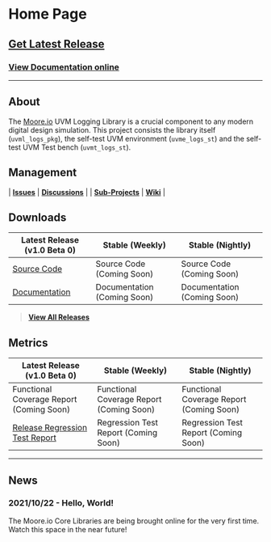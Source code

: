 # Home Page

## [Get Latest Release](https://mooreio.com/packages/uvml_logs.tgz)
### [View Documentation online](https://mooreio.com/packages/uvml_logs/dox_out/)

----------------

## About
The [Moore.io](https://www.mooreio.com) UVM Logging Library is a crucial component to any modern digital design simulation.  This project consists the library itself (`uvml_logs_pkg`), the self-test UVM environment (`uvme_logs_st`) and the self-test UVM Test bench (`uvmt_logs_st`).


## Management

| **[Issues](https://github.com/Datum-Technology-Corporation/uvml_logs/issues)** | **[Discussions](https://github.com/Datum-Technology-Corporation/uvml_logs/discussions)** |
| **[Sub-Projects](https://github.com/Datum-Technology-Corporation/uvml_logs/projects)** | **[Wiki](https://github.com/Datum-Technology-Corporation/uvml_logs/wiki)** |


## Downloads

| Latest Release (v1.0 Beta 0) | Stable (Weekly) | Stable (Nightly) |
| --------------------- | ---------------- | --------------- |
| [Source Code](https://mooreio.com/packages/uvml_logs.tgz) | Source Code (Coming Soon) | Source Code (Coming Soon) |
| [Documentation](https://mooreio.com/packages/uvml/dox_out/) | Documentation (Coming Soon) | Documentation (Coming Soon) |

> **[View All Releases](releases.md)**



## Metrics

| Latest Release (v1.0 Beta 0) | Stable (Weekly) | Stable (Nightly) |
| --------------------- | ---------------- | --------------- |
| Functional Coverage Report (Coming Soon) | Functional Coverage Report (Coming Soon) | Functional Coverage Report (Coming Soon) |
| [Release Regression Test Report](https://mooreio.com/packages/uvml_logs/sim/results.html) | Regression Test Report (Coming Soon) | Regression Test Report (Coming Soon) |


----------------


## News
### 2021/10/22 - Hello, World!
The Moore.io Core Libraries are being brought online for the very first time. Watch this space in the near future!
